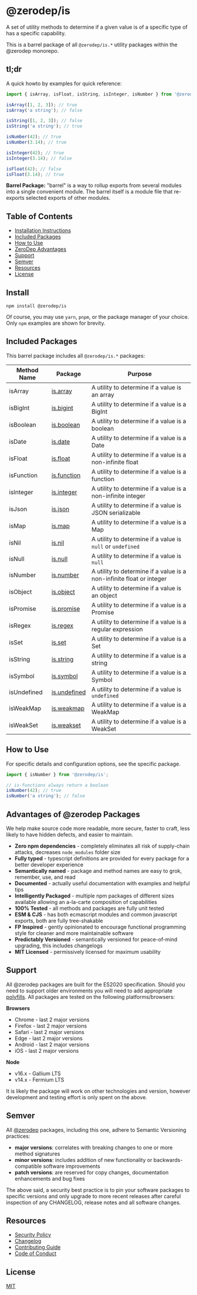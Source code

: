 # @zerodep/is

A set of utility methods to determine if a given value is of a specific type of has a specific capability.

This is a barrel package of all `@zerodep/is.*` utility packages within the @zerodep monorepo.

## tl;dr

A quick howto by examples for quick reference:

```typescript
import { isArray, isFloat, isString, isInteger, isNumber } from '@zerodep/is';

isArray([1, 2, 3]); // true
isArray('a string'); // false

isString([1, 2, 3]); // false
isString('a string'); // true

isNumber(42); // true
isNumber(3.14); // true

isInteger(42); // true
isInteger(3.14); // false

isFloat(42); // false
isFloat(3.14); // true
```

**Barrel Package:** "barrel" is a way to rollup exports from several modules into a single convenient module. The barrel itself is a module file that re-exports selected exports of other modules.

## Table of Contents

- [Installation Instructions](#install)
- [Included Packages](#included-packages)
- [How to Use](#how-to-use)
- [ZeroDep Advantages](#advantages-of-zerodep-packages)
- [Support](#support)
- [Semver](#semver)
- [Resources](#resources)
- [License](#license)

## Install

```
npm install @zerodep/is
```

Of course, you may use `yarn`, `pnpm`, or the package manager of your choice. Only `npm` examples are shown for brevity.

## Included Packages

This barrel package includes all `@zerodep/is.*` packages:

| Method Name | Package | Purpose |
| --- | --- | --- |
| isArray | [is.array](https://www.npmjs.com/package/@zerodep/is.array) | A utility to determine if a value is an array |
| isBigInt | [is.bigint](https://www.npmjs.com/package/@zerodep/is.bigint) | A utility to determine if a value is a BigInt |
| isBoolean | [is.boolean](https://www.npmjs.com/package/@zerodep/is.boolean) | A utility to determine if a value is a boolean |
| isDate | [is.date](https://www.npmjs.com/package/@zerodep/is.date) | A utility to determine if a value is a Date |
| isFloat | [is.float](https://www.npmjs.com/package/@zerodep/is.float) | A utility to determine if a value is a non-infinite float |
| isFunction | [is.function](https://www.npmjs.com/package/@zerodep/is.function) | A utility to determine if a value is a function |
| isInteger | [is.integer](https://www.npmjs.com/package/@zerodep/is.integer) | A utility to determine if a value is a non-infinite integer |
| isJson | [is.json](https://www.npmjs.com/package/@zerodep/is.integer) | A utility to determine if a value is JSON serializable |
| isMap | [is.map](https://www.npmjs.com/package/@zerodep/is.map) | A utility to determine if a value is a Map |
| isNil | [is.nil](https://www.npmjs.com/package/@zerodep/is.nil) | A utility to determine if a value is `null` or `undefined` |
| isNull | [is.null](https://www.npmjs.com/package/@zerodep/is.null) | A utility to determine if a value is `null` |
| isNumber | [is.number](https://www.npmjs.com/package/@zerodep/is.number) | A utility to determine if a value is a non-infinite float or integer |
| isObject | [is.object](https://www.npmjs.com/package/@zerodep/is.object) | A utility to determine if a value is an object |
| isPromise | [is.promise](https://www.npmjs.com/package/@zerodep/is.promise) | A utility to determine if a value is a Promise |
| isRegex | [is.regex](https://www.npmjs.com/package/@zerodep/is.regex) | A utility to determine if a value is a regular expression |
| isSet | [is.set](https://www.npmjs.com/package/@zerodep/is.set) | A utility to determine if a value is a Set |
| isString | [is.string](https://www.npmjs.com/package/@zerodep/is.string) | A utility to determine if a value is a string |
| isSymbol | [is.symbol](https://www.npmjs.com/package/@zerodep/is.symbol) | A utility to determine if a value is a Symbol |
| isUndefined | [is.undefined](https://www.npmjs.com/package/@zerodep/is.undefined) | A utility to determine if a value is `undefined` |
| isWeakMap | [is.weakmap](https://www.npmjs.com/package/@zerodep/is.weakmap) | A utility to determine if a value is a WeakMap |
| isWeakSet | [is.weakset](https://www.npmjs.com/package/@zerodep/is.weakset) | A utility to determine if a value is a WeakSet |

## How to Use

For specific details and configuration options, see the specific package.

```typescript
import { isNumber } from '@zerodep/is';

// is-functions always return a boolean
isNumber(42); // true
isNumber('a string'); // false
```

## Advantages of @zerodep Packages

We help make source code more readable, more secure, faster to craft, less likely to have hidden defects, and easier to maintain.

- **Zero npm dependencies** - completely eliminates all risk of supply-chain attacks, decreases `node_modules` folder size
- **Fully typed** - typescript definitions are provided for every package for a better developer experience
- **Semantically named** - package and method names are easy to grok, remember, use, and read
- **Documented** - actually useful documentation with examples and helpful tips
- **Intelligently Packaged** - multiple npm packages of different sizes available allowing an a-la-carte composition of capabilities
- **100% Tested** - all methods and packages are fully unit tested
- **ESM & CJS** - has both ecmascript modules and common javascript exports, both are fully tree-shakable
- **FP Inspired** - gently opinionated to encourage functional programming style for cleaner and more maintainable software
- **Predictably Versioned** - semantically versioned for peace-of-mind upgrading, this includes changelogs
- **MIT Licensed** - permissively licensed for maximum usability

## Support

All @zerodep packages are built for the ES2020 specification. Should you need to support older environments you will need to add appropriate [polyfills](https://developer.mozilla.org/en-US/docs/Glossary/Polyfill). All packages are tested on the following platforms/browsers:

**Browsers**

- Chrome - last 2 major versions
- Firefox - last 2 major versions
- Safari - last 2 major versions
- Edge - last 2 major versions
- Android - last 2 major versions
- iOS - last 2 major versions

**Node**

- v16.x - Gallium LTS
- v14.x - Fermium LTS

It is likely the package will work on other technologies and version, however development and testing effort is only spent on the above.

## Semver

All [@zerodep](https://github.com/cdepage/zerodep) packages, including this one, adhere to Semantic Versioning practices:

- **major versions**: correlates with breaking changes to one or more method signatures
- **minor versions**: includes addition of new functionality or backwards-compatible software improvements
- **patch versions**: are reserved for copy changes, documentation enhancements and bug fixes

The above said, a security best practice is to pin your software packages to specific versions and only upgrade to more recent releases after careful inspection of any CHANGELOG, release notes and all software changes.

## Resources

- [Security Policy](https://github.com/cdepage/zerodep/blob/main/SECURITY.md)
- [Changelog](https://github.com/cdepage/zerodep/blob/main/packages/is/is/CHANGELOG.md)
- [Contributing Guide](https://github.com/cdepage/zerodep/blob/main/CONTRIBUTING.md)
- [Code of Conduct](https://github.com/cdepage/zerodep/blob/main/CODE_OF_CONDUCT.md)

## License

[MIT](https://github.com/cdepage/zerodep/blob/main/LICENSE)

